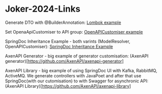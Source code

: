 # Joker-2024-Links
Generate DTO with @BuilderAnnotation: [Lombok example](https://github.com/SashaVolushkova/JokerLombokExample)

Set OpenaApiCustomiser to API group: [OpenAPICustomiser example](https://github.com/SashaVolushkova/DemoCustomizeSpringDoc)

SpringDoc Inheritance Example - both varints (ModelResolver, OpenAPICustomiser): [SpringDoc Inheritance Example](https://github.com/SashaVolushkova/SpringDocInheritanceExample)

AxenAPI Generator - big example of generator customisation: (AxenAPI generator)[https://github.com/AxenAPI/axenapi-generator]

AxenAPI Library - big example of using SpringDoc UI with Kafka, RabbitMQ, ActiveMQ. We generate controllers with JavaPoet and after that use SpringDoc(with our cutomisation) to with Swagger for asynchronic API: (AxenAPI Library)[https://github.com/AxenAPI/axenapi-library]
